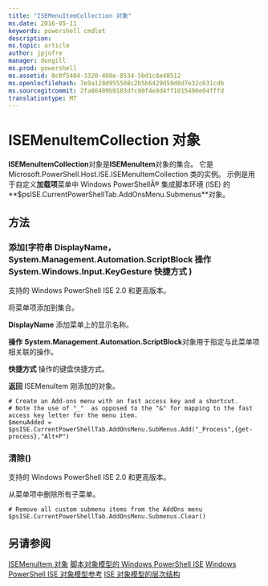 ```yaml
---
title: "ISEMenuItemCollection 对象"
ms.date: 2016-05-11
keywords: powershell cmdlet
description: 
ms.topic: article
author: jpjofre
manager: dongill
ms.prod: powershell
ms.assetid: 0c0f5484-3320-408e-8534-5bd1c8e48512
ms.openlocfilehash: 7e9a128d955508c2b5b6429d59d8d7e32c631cdb
ms.sourcegitcommit: 2fa86409b9183dfc80f4e9d4ff1015496e04fffd
translationtype: MT
---
```

# ISEMenuItemCollection 对象
  **ISEMenuItemCollection**对象是**ISEMenuItem**对象的集合。 它是 Microsoft.PowerShell.Host.ISE.ISEMenuItemCollection 类的实例。 示例是用于自定义**加载项**菜单中 Windows PowerShellÂ® 集成脚本环境 (ISE) 的**$psISE.CurrentPowerShellTab.AddOnsMenu.Submenus**对象。

## 方法

### 添加\(字符串 DisplayName，System.Management.Automation.ScriptBlock 操作 System.Windows.Input.KeyGesture 快捷方式 \)
  支持的 Windows PowerShell ISE 2.0 和更高版本。 

 将菜单项添加到集合。

 **DisplayName** 
添加菜单上的显示名称。

 **操作**
 **System.Management.Automation.ScriptBlock**对象用于指定与此菜单项相关联的操作。

 **快捷方式**
操作的键盘快捷方式。

 **返回**
 ISEMenuItem 刚添加的对象。

```
# Create an Add-ons menu with an fast access key and a shortcut.
# Note the use of "_"  as opposed to the "&" for mapping to the fast access key letter for the menu item.
$menuAdded = $psISE.CurrentPowerShellTab.AddOnsMenu.SubMenus.Add("_Process",{get-process},"Alt+P")
```

### 清除\(\)
  支持的 Windows PowerShell ISE 2.0 和更高版本。 

 从菜单项中删除所有子菜单。

```
# Remove all custom submenu items from the AddOns menu
$psISE.CurrentPowerShellTab.AddOnsMenu.Submenus.Clear()

```

## 另请参阅
 [ISEMenuItem 对象](The-ISEMenuItem-Object.md) 
 [脚本对象模型的 Windows PowerShell ISE](The-Windows-PowerShell-ISE-Scripting-Object-Model.md) 
 [Windows PowerShell ISE 对象模型参考](Windows-PowerShell-ISE-Object-Model-Reference.md) 
 [ISE 对象模型的层次结构](The-ISE-Object-Model-Hierarchy.md)

  
